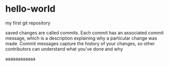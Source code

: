 # hello-world
my first git repository


saved changes are called commits. Each commit has an associated commit message, which is a description explaining why a particular change was made. Commit messages capture the history of your changes, so other contributors can understand what you’ve done and why

aaaaaaaaaaaa
